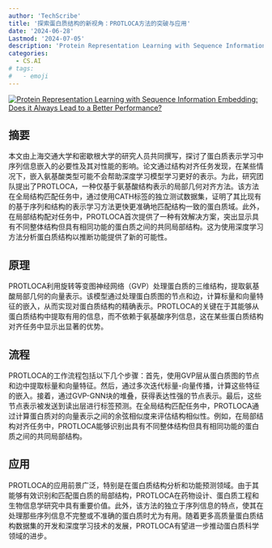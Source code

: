 ```yaml
---
author: 'TechScribe'
title: '探索蛋白质结构的新视角：PROTLOCA方法的突破与应用'
date: '2024-06-28'
Lastmod: '2024-07-05'
description: 'Protein Representation Learning with Sequence Information Embedding: Does it Always Lead to a Better Performance?'
categories:
  - CS.AI
# tags:
#   - emoji
---
```


[![Protein Representation Learning with Sequence Information Embedding: Does it Always Lead to a Better Performance?](https://arxiv-research-1301205113.cos.ap-guangzhou.myqcloud.com/images/2406.19755v1.pdf_0.jpg)](https://arxiv.org/abs/2406.19755v1)

## 摘要

本文由上海交通大学和密歇根大学的研究人员共同撰写，探讨了蛋白质表示学习中序列信息嵌入的必要性及其对性能的影响。论文通过结构对齐任务发现，在某些情况下，嵌入氨基酸类型可能不会帮助深度学习模型学习更好的表示。为此，研究团队提出了PROTLOCA，一种仅基于氨基酸结构表示的局部几何对齐方法。该方法在全局结构匹配任务中，通过使用CATH标签的独立测试数据集，证明了其比现有的基于序列和结构的表示学习方法更快更准确地匹配结构一致的蛋白质域。此外，在局部结构配对任务中，PROTLOCA首次提供了一种有效解决方案，突出显示具有不同整体结构但具有相同功能的蛋白质之间的共同局部结构。这为使用深度学习方法分析蛋白质结构以推断功能提供了新的可能性。<!--more-->

## 原理

PROTLOCA利用旋转等变图神经网络（GVP）处理蛋白质的三维结构，提取氨基酸局部几何的向量表示。该模型通过处理蛋白质图的节点和边，计算标量和向量特征的嵌入，从而实现对蛋白质结构的精确表示。PROTLOCA的关键在于其能够从蛋白质结构中提取有用的信息，而不依赖于氨基酸序列信息，这在某些蛋白质结构对齐任务中显示出显著的优势。

## 流程

PROTLOCA的工作流程包括以下几个步骤：首先，使用GVP层从蛋白质图的节点和边中提取标量和向量特征。然后，通过多次迭代标量-向量传播，计算这些特征的嵌入。接着，通过GVP-GNN块的堆叠，获得表达性强的节点表示。最后，这些节点表示被发送到读出层进行标签预测。在全局结构匹配任务中，PROTLOCA通过计算蛋白质对的向量表示之间的余弦相似度来评估结构相似性。例如，在局部结构对齐任务中，PROTLOCA能够识别出具有不同整体结构但具有相同功能的蛋白质之间的共同局部结构。

## 应用

PROTLOCA的应用前景广泛，特别是在蛋白质结构分析和功能预测领域。由于其能够有效识别和匹配蛋白质的局部结构，PROTLOCA在药物设计、蛋白质工程和生物信息学研究中具有重要价值。此外，该方法的独立于序列信息的特点，使其在处理那些序列信息不完整或不准确的蛋白质时尤为有用。随着更多高质量蛋白质结构数据集的开发和深度学习技术的发展，PROTLOCA有望进一步推动蛋白质科学领域的进步。